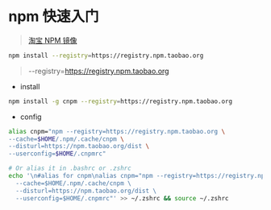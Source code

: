 # npm 快速入门

> [淘宝 NPM 镜像](https://developer.aliyun.com/mirror/NPM?from=tnpm)

```bash
npm install --registry=https://registry.npm.taobao.org
```

> --registry=https://registry.npm.taobao.org

- install

```bash
npm install -g cnpm --registry=https://registry.npm.taobao.org
```

- config

```bash
alias cnpm="npm --registry=https://registry.npm.taobao.org \
--cache=$HOME/.npm/.cache/cnpm \
--disturl=https://npm.taobao.org/dist \
--userconfig=$HOME/.cnpmrc"
```

```bash
# Or alias it in .bashrc or .zshrc
echo '\n#alias for cnpm\nalias cnpm="npm --registry=https://registry.npm.taobao.org \
  --cache=$HOME/.npm/.cache/cnpm \
  --disturl=https://npm.taobao.org/dist \
  --userconfig=$HOME/.cnpmrc"' >> ~/.zshrc && source ~/.zshrc
```

